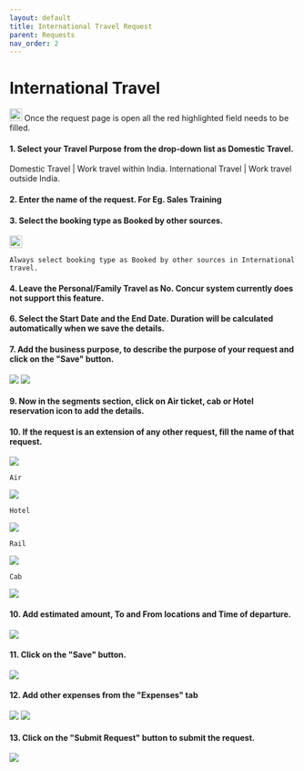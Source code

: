 ```yaml
---
layout: default
title: International Travel Request
parent: Requests 
nav_order: 2
---
```

# International Travel

<img src="{{ site.url }}{{ site.baseurl }}\assets\images\warn.png"  height="22" width="22"> Once the request page is open all the red highlighted field needs to be filled. 

#### 1. Select your Travel Purpose from the drop-down list as Domestic Travel. 

Domestic Travel | Work travel within India.
International Travel | Work travel outside India.

#### 2. Enter the name of the request. For Eg. Sales Training 

#### 3. Select the booking type as Booked by other sources.

<img src="{{ site.url }}{{ site.baseurl }}\assets\images\warn.png"  height="22" width="22">

```
Always select booking type as Booked by other sources in International travel.
```

#### 4. Leave the Personal/Family Travel as No. Concur system currently does not support this feature.

#### 6. Select the Start Date and the End Date. Duration will be calculated automatically when we save the details.

#### 7. Add the business purpose, to describe the purpose of your request and click on the "Save" button.

<img src="{{ site.url }}{{ site.baseurl }}\assets\images\request\req2.png"> 

<img src="{{ site.url }}{{ site.baseurl }}\assets\images\request\req13.png"> 

#### 9.  Now in the segments section, click on Air ticket, cab or Hotel reservation icon to add the details.

#### 10. If the request is an extension of any other request, fill the name of that request.

<img src="{{ site.url }}{{ site.baseurl }}\assets\images\request\req13.png"> 

```Air```

<img src="{{ site.url }}{{ site.baseurl }}\assets\images\request\air.png"> 

```Hotel```

<img src="{{ site.url }}{{ site.baseurl }}\assets\images\request\hot.png"> 

```Rail```

<img src="{{ site.url }}{{ site.baseurl }}\assets\images\request\rail.png"> 

```Cab```

<img src="{{ site.url }}{{ site.baseurl }}\assets\images\request\cab.png"> 

#### 10. Add estimated amount, To and From locations and Time of departure.

<img src="{{ site.url }}{{ site.baseurl }}\assets\images\request\req3.png"> 

#### 11. Click on the "Save" button.

<img src="{{ site.url }}{{ site.baseurl }}\assets\images\request\req4.png"> 

#### 12. Add other expenses from the "Expenses" tab

<img src="{{ site.url }}{{ site.baseurl }}\assets\images\request\req5.png"> 

<img src="{{ site.url }}{{ site.baseurl }}\assets\images\request\req6.png"> 

#### 13. Click on the "Submit Request" button to submit the request.

<img src="{{ site.url }}{{ site.baseurl }}\assets\images\request\req7.png"> 
